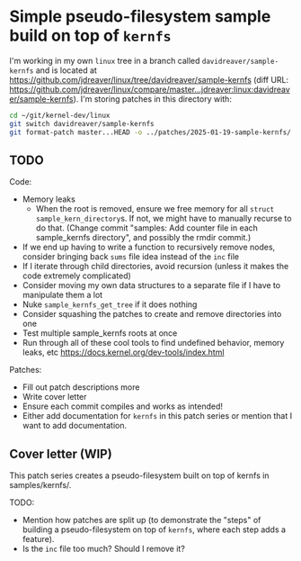 # Simple pseudo-filesystem sample build on top of `kernfs`

I'm working in my own `linux` tree in a branch called `davidreaver/sample-kernfs` and is located at <https://github.com/jdreaver/linux/tree/davidreaver/sample-kernfs> (diff URL: <https://github.com/jdreaver/linux/compare/master...jdreaver:linux:davidreaver/sample-kernfs>). I'm storing patches in this directory with:

```sh
cd ~/git/kernel-dev/linux
git switch davidreaver/sample-kernfs
git format-patch master...HEAD -o ../patches/2025-01-19-sample-kernfs/
```

## TODO

Code:

- Memory leaks
  - When the root is removed, ensure we free memory for all `struct sample_kern_directory`s. If not, we might have to manually recurse to do that. (Change commit "samples: Add counter file in each sample_kernfs directory", and possibly the rmdir commit.)
- If we end up having to write a function to recursively remove nodes, consider bringing back `sums` file idea instead of the `inc` file
- If I iterate through child directories, avoid recursion (unless it makes the code extremely complicated)
- Consider moving my own data structures to a separate file if I have to manipulate them a lot
- Nuke `sample_kernfs_get_tree` if it does nothing
- Consider squashing the patches to create and remove directories into one
- Test multiple sample_kernfs roots at once
- Run through all of these cool tools to find undefined behavior, memory leaks, etc <https://docs.kernel.org/dev-tools/index.html>

Patches:

- Fill out patch descriptions more
- Write cover letter
- Ensure each commit compiles and works as intended!
- Either add documentation for `kernfs` in this patch series or mention that I want to add documentation.

## Cover letter (WIP)

This patch series creates a pseudo-filesystem built on top of kernfs in
samples/kernfs/.

TODO:

- Mention how patches are split up (to demonstrate the "steps" of building a pseudo-filesystem on top of `kernfs`, where each step adds a feature).
- Is the `inc` file too much? Should I remove it?
